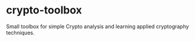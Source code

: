 # crypto-toolbox
Small toolbox for simple Crypto analysis and learning applied cryptography techniques.


